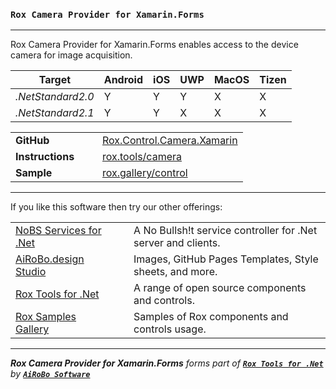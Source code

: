 ### **`Rox Camera Provider for Xamarin.Forms`**
---
Rox Camera Provider for Xamarin.Forms enables access to the device camera for image acquisition.

| Target | Android | iOS | UWP | MacOS | Tizen |
| --- | --- | --- | --- | --- | --- |
| *.NetStandard2.0* | Y | Y | Y | X | X |
| *.NetStandard2.1* | Y | Y | X | X | X |

| | | |
| --- | --- | --- |
| **GitHub** | &nbsp; &nbsp; | [Rox.Control.Camera.Xamarin](https://github.com/ai-ro-bo/Rox.Control.Camera.Xamarin/) |
| **Instructions** | | [rox.tools/camera](https://rox.tools/camera/) |
| **Sample** | | [rox.gallery/control](https://rox.gallery/control/) |

---
If you like this software then try our other offerings:

| | | |
| --- | --- | --- |
| [NoBS Services for .Net](https://nobs.services/) | &nbsp; &nbsp; | A No Bullsh!t service controller for .Net server and clients. |
| [AiRoBo.design Studio](https://airobo.design/) | | Images, GitHub Pages Templates, Style sheets, and more. |
| [Rox Tools for .Net](https://rox.tools/) | | A range of open source components and controls. |
| [Rox Samples Gallery](https://rox.gallery/) | | Samples of Rox components and controls usage. |

---
***Rox Camera Provider for Xamarin.Forms*** *forms part of* [***`Rox Tools for .Net`***](https://rox.tools/) *by* [***`AiRoBo Software`***](https://airobo.software/)
